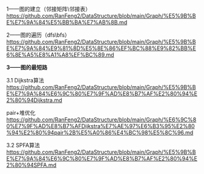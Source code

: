 1——图的建立（邻接矩阵\邻接表）
https://github.com/RanFeng2/DataStructure/blob/main/Graph/%E5%9B%BE%E7%9A%84%E5%BB%BA%E7%AB%8B.md

2——图的遍历（dfs\bfs）
https://github.com/RanFeng2/DataStructure/blob/main/Graph/%E5%9B%BE%E7%9A%84%E9%81%8D%E5%8E%86%EF%BC%88%E9%82%BB%E6%8E%A5%E8%A1%A8%EF%BC%89.md

**3——图的最短路**

3.1 Dijkstra算法 https://github.com/RanFeng2/DataStructure/blob/main/Graph/%E5%9B%BE%E7%9A%84%E6%9C%80%E7%9F%AD%E8%B7%AF%E2%80%94%E2%80%94Dijkstra.md

pair+堆优化 https://github.com/RanFeng2/DataStructure/blob/main/Graph/%E6%9C%80%E7%9F%AD%E8%B7%AFDijkstra%E7%AE%97%E6%B3%95%E2%80%94%E2%80%94pair%2B%E5%A0%86%E4%BC%98%E5%8C%96.md
  
3.2 SPFA算法     https://github.com/RanFeng2/DataStructure/blob/main/Graph/%E5%9B%BE%E7%9A%84%E6%9C%80%E7%9F%AD%E8%B7%AF%E2%80%94%E2%80%94SPFA.md
